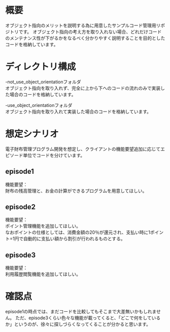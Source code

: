 # 概要
オブジェクト指向のメリットを説明する為に用意したサンプルコード管理用リポジトリです。
オブジェクト指向の考え方を取り入れない場合、どれだけコードのメンテナンス性が下がるかをなるべく分かりやすく説明することを目的としたコードを格納しています。

# ディレクトリ構成
-not_use_object_orientationフォルダ  
  オブジェクト指向を取り入れず、完全に上から下へのコードの流れのみで実装した場合のコードを格納しています。
  
-use_object_orientationフォルダ  
  オブジェクト指向を取り入れて実装した場合のコードを格納しています。

# 想定シナリオ
電子財布管理プログラム開発を想定し、クライアントの機能要望追加に応じてエピソード単位でコードを分けています。

## episode1
機能要望：  
財布の残高管理と、お金の計算ができるプログラムを用意してほしい。

## episode2
機能要望：  
ポイント管理機能を追加してほしい。  
なおポイントの仕様としては、消費金額の20％が還元され、支払い時に1ポイント=1円で自動的に支払い額から割引が行われるものとする。

## episode3
機能要望：  
利用履歴閲覧機能を追加してほしい。  

# 確認点
episode1の時点では、まだコードを比較してもそこまで大差無いかもしれません。
ただ、episode3くらい色々な機能が載ってくると、「どこで何をしているか」というのが、徐々に探しづらくなってくることが分かると思います。
